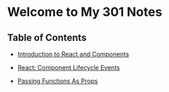 # Welcome to My 301 Notes 

## Table of Contents 

* [Introduction to React and Components](IntroReact&Components.md)

* [React: Component Lifecycle Events](ReactLC.md)

* [Passing Functions As Props](PassFunctions.md)
